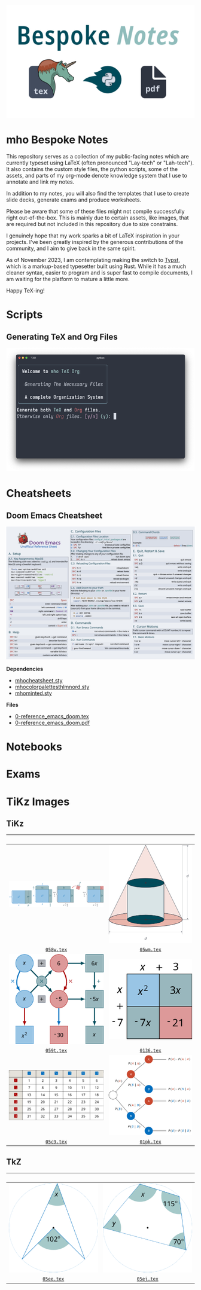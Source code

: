 ![GitHub Banner](/assets/images/bespoke_notes.png)
# mho Bespoke Notes 

This repository serves as a collection of my public-facing notes which are currently typeset using LaTeX (often pronounced "Lay-tech" or "Lah-tech").  
It also contains the custom style files, the python scripts, some of the assets, and parts of my org-mode denote knowledge system that I use to annotate and link my notes.

In addition to my notes, you will also find the templates that I use to create slide decks, generate exams and produce worksheets. 

Please be aware that some of these files might not compile successfully right out-of-the-box. This is mainly due to certain assets, like images, that are required but not included in this repository due to size constrains.

I genuinely hope that my work sparks a bit of LaTeX inspiration in your projects. I've been greatly inspired by the generous contributions of the community, and I aim to give back in the same spirit.

As of November 2023, I am contemplating making the switch to [Typst](https://github.com/typst/typst), which is a markup-based typesetter built using Rust. While it has a much cleaner syntax, easier to program and is super fast to compile documents, I am waiting for the platform to mature a little more.

Happy TeX-ing!

# Scripts
## Generating TeX and Org Files
![mho Bespoke Script](/assets/images/mho_bespoke_script.png)
# Cheatsheets
## Doom Emacs Cheatsheet
![Doom Emacs Cheatsheet](/assets/images/latex-cheatsheet-doomEmacs.png)

**Dependencies**
- [mhocheatsheet.sty](/texmf/mhocheatsheet.sty)
- [mhocolorpalettesthlmnord.sty](/texmf/mhocolorpalettesthlmnord.sty)
- [mhominted.sty](/texmf/mhominted.sty)

 
**Files** 
- [0-reference_emacs_doom.tex](/main/0-reference_emacs_doom.tex)
- [0-reference_emacs_doom.pdf](/main/0-reference_emacs_doom.pdf)

# Notebooks

# Exams

# TiKz Images

## TiKz

| &nbsp; | &nbsp; |
| :----: | :----: |
| ![058w](/assets/png/imgs_tikz-058w.png) | ![05wm](/assets/png/imgs_tikz-05wm.png) |
| [`058w.tex`](/assets/tikz/imgs_tikz-058w.tex) | [`05wm.tex`](/assets/tikz/imgs_tikz-05wm.tex) |
| ![059t](/assets/png/imgs_tikz-059t.png) | ![0136](/assets/png/imgs_tikz-0136.png) |
| [`059t.tex`](/assets/tikz/imgs_tikz-059t.tex) | [`0136.tex`](/assets/tikz/imgs_tikz-0136.tex) |
| ![05c9](/assets/png/imgs_tikz-05c9.png) | ![01pk](/assets/png/imgs_tikz-01pk.png) |
| [`05c9.tex`](/assets/tikz/imgs_tikz-05c9.tex) | [`01pk.tex`](/assets/tikz/imgs_tikz-01pk.tex) |
 
## TkZ

| &nbsp; | &nbsp; |
| :----: | :----: |
| ![05ee](/assets/png/imgs_tikz-05ee.png) | ![05ej](/assets/png/imgs_tikz-05ej.png) |
| [`05ee.tex`](/assets/tikz/imgs_tikz-05ee.tex) | [`05ej.tex`](/assets/tikz/imgs_tikz-05ej.tex) |
